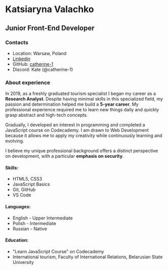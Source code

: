 # Katsiaryna Valachko

## Junior Front-End Developer

### Contacts
- Location: Warsaw, Poland
- [Linkedin](https://www.linkedin.com/in/katsiaryna-valachko-a7110a162/)
- GitHub: [catherine-1](https://github.com/catherine-1)
- Discord: Kate (@catherine-1)

### About experience

In 2019, as a freshly graduated tourism specialist I began my career as a **Research Analyst**. Despite having minimal skills in this specialized field, my passion and determination helped me build a **5-year career**. My professional experience required me to learn new things daily and quickly grasp abstract and high-tech concepts.

Gradually, I developed an interest in programming and completed a JavaScript course on Codecademy. I am drawn to Web Development because it allows me to apply my creativity while continuously learning and evolving.

I believe my unique professional background offers a distinct perspective on development, with a particular **emphasis on security**.

#### Skills:
- HTML5, CSS3
- JavaScript Basics
- Git, GitHub
- VS Code

#### Languages:
- English - Upper Intermediate
- Polish - Intermediate
- Russian - Native 

#### Education:
- "Learn JavaScript Course" on Codecademy
- International tourism, Faculty of International Relations, Belarusian State University

